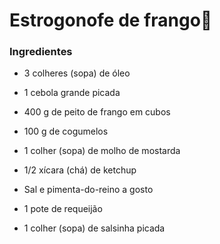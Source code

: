 # Estrogonofe de frango:chicken:

### Ingredientes

- 3 colheres (sopa) de óleo

- 1 cebola grande picada

- 400 g de peito de frango em cubos

- 100 g de cogumelos

- 1 colher (sopa) de molho de mostarda

- 1/2 xícara (chá) de ketchup

- Sal e pimenta-do-reino a gosto

- 1 pote de requeijão

- 1 colher (sopa) de salsinha picada